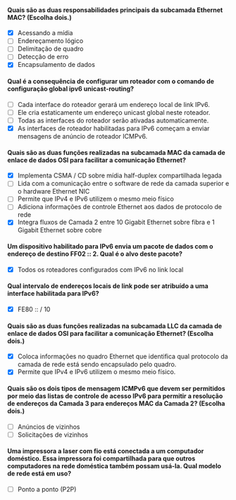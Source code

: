 #### Quais são as duas responsabilidades principais da subcamada Ethernet MAC? (Escolha dois.)
- [x] Acessando a mídia
- [ ] Endereçamento lógico
- [ ] Delimitação de quadro
- [ ] Detecção de erro
- [x] Encapsulamento de dados

#### Qual é a consequência de configurar um roteador com o comando de configuração global ipv6 unicast-routing?
- [ ] Cada interface do roteador gerará um endereço local de link IPv6.
- [ ] Ele cria estaticamente um endereço unicast global neste roteador.
- [ ] Todas as interfaces do roteador serão ativadas automaticamente.
- [x] As interfaces de roteador habilitadas para IPv6 começam a enviar mensagens de anúncio de roteador ICMPv6.

#### Quais são as duas funções realizadas na subcamada MAC da camada de enlace de dados OSI para facilitar a comunicação Ethernet?

- [x] Implementa CSMA / CD sobre mídia half-duplex compartilhada legada
- [ ] Lida com a comunicação entre o software de rede da camada superior e o hardware Ethernet NIC
- [ ] Permite que IPv4 e IPv6 utilizem o mesmo meio físico
- [ ] Adiciona informações de controle Ethernet aos dados de protocolo de rede
- [x] Integra fluxos de Camada 2 entre 10 Gigabit Ethernet sobre fibra e 1 Gigabit Ethernet sobre cobre

#### Um dispositivo habilitado para IPv6 envia um pacote de dados com o endereço de destino FF02 :: 2. Qual é o alvo deste pacote?
- [x] Todos os roteadores configurados com IPv6 no link local

#### Qual intervalo de endereços locais de link pode ser atribuído a uma interface habilitada para IPv6?
- [x] FE80 :: / 10

#### Quais são as duas funções realizadas na subcamada LLC da camada de enlace de dados OSI para facilitar a comunicação Ethernet? (Escolha dois.)
- [x] Coloca informações no quadro Ethernet que identifica qual protocolo da camada de rede está sendo encapsulado pelo quadro.
- [x] Permite que IPv4 e IPv6 utilizem o mesmo meio físico.

#### Quais são os dois tipos de mensagem ICMPv6 que devem ser permitidos por meio das listas de controle de acesso IPv6 para permitir a resolução de endereços da Camada 3 para endereços MAC da Camada 2? (Escolha dois.)
- [ ] Anúncios de vizinhos
- [ ] Solicitações de vizinhos

#### Uma impressora a laser com fio está conectada a um computador doméstico. Essa impressora foi compartilhada para que outros computadores na rede doméstica também possam usá-la. Qual modelo de rede está em uso?
- [ ] Ponto a ponto (P2P)















